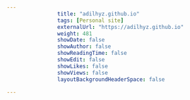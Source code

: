 ---
                title: "adilhyz.github.io"
                tags: [Personal site]
                externalUrl: "https://adilhyz.github.io"
                weight: 481
                showDate: false
                showAuthor: false
                showReadingTime: false
                showEdit: false
                showLikes: false
                showViews: false
                layoutBackgroundHeaderSpace: false
                ---
